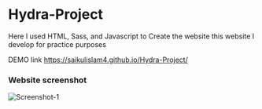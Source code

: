 # Hydra-Project
Here I used HTML, Sass, and Javascript to Create the website 
this website I develop for practice purposes 

DEMO link https://saikulislam4.github.io/Hydra-Project/ 

### Website screenshot 
<img src="https://i.ibb.co/1vbjvv9/Screenshot-1.jpg" alt="Screenshot-1" border="0">
